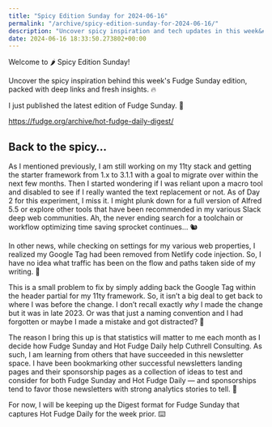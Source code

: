 ```yaml
---
title: "Spicy Edition Sunday for 2024-06-16"
permalink: "/archive/spicy-edition-sunday-for-2024-06-16/"
description: "Uncover spicy inspiration and tech updates in this week&#39;s Fudge Sunday edition! 🔥"
date: 2024-06-16 18:33:50.273802+00:00
---
```


<p>Welcome to 🌶️ Spicy Edition Sunday!</p><p>Uncover the spicy inspiration behind this week's Fudge Sunday edition, packed with deep links and fresh insights. 🔥</p><p>I just published the latest edition of Fudge Sunday. 🚀</p><p><a target="_blank" rel="noopener noreferrer nofollow" href="https://fudge.org/archive/hot-fudge-daily-digest/">https://fudge.org/archive/hot-fudge-daily-digest/</a></p><h2>Back to the spicy…</h2><p>As I mentioned previously, I am still working on my 11ty stack and getting the starter framework from 1.x to 3.1.1 with a goal to migrate over within the next few months. Then I started wondering if I was reliant upon a macro tool and disabled to see if I really wanted the text replacement or not. As of Day 2 for this experiment, I miss it. I might plunk down for a full version of Alfred 5.5 or explore other tools that have been recommended in my various Slack deep web communities. Ah, the never ending search for a toolchain or workflow optimizing time saving sprocket continues... 🐿️</p><p>In other news, while checking on settings for my various web properties, I realized my Google Tag had been removed from Netlify code injection. So, I have no idea what traffic has been on the flow and paths taken side of my writing. 🧐</p><p>This is a small problem to fix by simply adding back the Google Tag within the header partial for my 11ty framework. So, it isn’t a big deal to get back to where I was before the change. I don’t recall exactly <em>why</em> I made the change but it was in late 2023. Or was that just a naming convention and I had forgotten or maybe I made a mistake and got distracted? 🤔</p><p>The reason I bring this up is that statistics will matter to me each month as I decide how Fudge Sunday and Hot Fudge Daily help Cuthrell Consulting. As such, I am learning from others that have succeeded in this newsletter space. I have been bookmarking other successful newsletters landing pages and their sponsorship pages as a collection of ideas to test and consider for both Fudge Sunday and Hot Fudge Daily — and sponsorships tend to favor those newsletters with strong analytics stories to tell. 🚀</p><p>For now, I will be keeping up the Digest format for Fudge Sunday that captures Hot Fudge Daily for the week prior. ⌨️</p><ol class="footnotes"></ol>